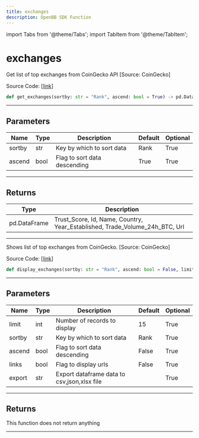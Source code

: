 ```yaml
---
title: exchanges
description: OpenBB SDK Function
---
```


import Tabs from '@theme/Tabs';
import TabItem from '@theme/TabItem';

# exchanges

<Tabs>
<TabItem value="model" label="Model" default>

Get list of top exchanges from CoinGecko API [Source: CoinGecko]

Source Code: [[link](https://github.com/OpenBB-finance/OpenBBTerminal/tree/main/openbb_terminal/cryptocurrency/overview/pycoingecko_model.py#L218)]

```python
def get_exchanges(sortby: str = "Rank", ascend: bool = True) -> pd.DataFrame
```

---

## Parameters

| Name | Type | Description | Default | Optional |
| ---- | ---- | ----------- | ------- | -------- |
| sortby | str | Key by which to sort data | Rank | True |
| ascend | bool | Flag to sort data descending | True | True |


---

## Returns

| Type | Description |
| ---- | ----------- |
| pd.DataFrame | Trust_Score, Id, Name, Country, Year_Established, Trade_Volume_24h_BTC, Url |
---



</TabItem>
<TabItem value="view" label="View">

Shows list of top exchanges from CoinGecko. [Source: CoinGecko]

Source Code: [[link](https://github.com/OpenBB-finance/OpenBBTerminal/tree/main/openbb_terminal/cryptocurrency/overview/pycoingecko_view.py#L499)]

```python
def display_exchanges(sortby: str = "Rank", ascend: bool = False, limit: int = 15, links: bool = False, export: str = "") -> None
```

---

## Parameters

| Name | Type | Description | Default | Optional |
| ---- | ---- | ----------- | ------- | -------- |
| limit | int | Number of records to display | 15 | True |
| sortby | str | Key by which to sort data | Rank | True |
| ascend | bool | Flag to sort data descending | False | True |
| links | bool | Flag to display urls | False | True |
| export | str | Export dataframe data to csv,json,xlsx file |  | True |


---

## Returns

This function does not return anything

---



</TabItem>
</Tabs>